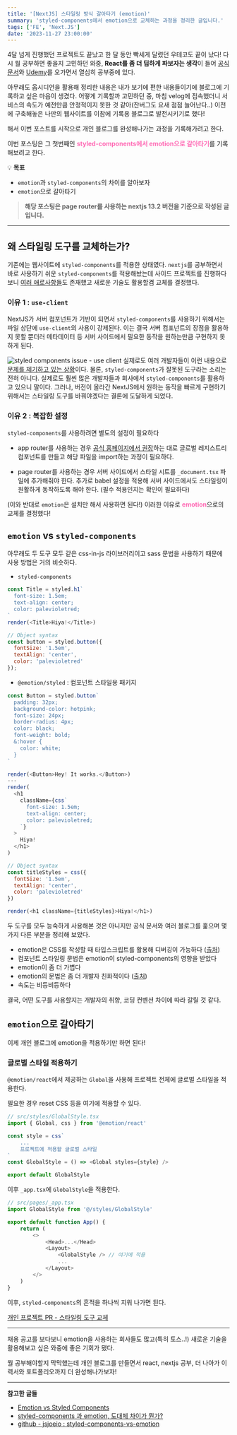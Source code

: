 ```yaml
---
title: '[NextJS] 스타일링 방식 갈아타기 (emotion)'
summary: 'styled-components에서 emotion으로 교체하는 과정을 정리한 글입니다.'
tags: ['FE', 'Next.JS']
date: '2023-11-27 23:00:00'
---
```


4달 넘게 진행했던 프로젝트도 끝났고 한 달 동안 빡세게 달렸던 우테코도 끝이 났다!
다시 뭘 공부하면 좋을지 고민하던 와중, **React를 좀 더 딥하게 파보자는 생각**이 들어 [공식 문서](https://react.dev/)와 [Udemy](https://www.udemy.com/course/best-react/)를 오가면서 열심히 공부중에 있다.

아무래도 옵시디언을 활용해 정리한 내용은 내가 보기에 편한 내용들이기에 블로그에 기록하고 싶은 마음이 생겼다.
어떻게 기록할까 고민하던 중, 마침 velog에 접속했더니 서비스의 속도가 예전만큼 안정적이지 못한 것 같아(잔버그도 요새 점점 늘어난다..) 이전에 구축해놓은 나만의 웹사이트를 이참에 기록용 블로그로 발전시키기로 했다!

해서 이번 포스트를 시작으로 개인 블로그를 완성해나가는 과정을 기록해가려고 한다.

이번 포스팅은 그 첫번째인 <span style="color:#ff69b4"> **styled-components에서 emotion으로 갈아타기**</span>를 기록해보려고 한다.

💡 **목표**
- `emotion`과 `styled-components`의 차이를 알아보자
- `emotion`으로 갈아타기

> **해당 포스팅은 page router를 사용하는 nextjs 13.2 버전을 기준으로 작성된 글입니다.**

---
## 왜 스타일링 도구를 교체하는가?
기존에는 웹사이트에 `styled-components`를 적용한 상태였다.
`nextjs`를 공부하면서 바로 사용하기 쉬운 `styled-components`를 적용해놨는데 사이드 프로젝트를 진행하다보니 [여러 애로사항들](https://velog.io/@gouz7514/how-to-use-nextjs-13-properly#styled-components)도 존재했고 새로운 기술도 활용할겸 교체를 결정했다.

### 이유 1 : `use-client`
NextJS가 서버 컴포넌트가 기반이 되면서 `styled-components`를 사용하기 위해서는 파일 상단에 `use-client`의 사용이 강제된다. 이는 결국 서버 컴포넌트의 장점을 활용하지 못할 뿐더러 메타데이터 등 서버 사이드에서 필요한 동작을 원하는만큼 구현하지 못하게 된다.

![styled components issue - use client](https://velog.velcdn.com/images/gouz7514/post/4778a135-5873-4acd-b0f9-4a183f5855e4/image.png)
실제로도 여러 개발자들이 이런 내용으로 [문제를 제기하고 있는 상황](https://github.com/styled-components/styled-components/issues/4025)이다.
물론, `styled-components`가 잘못된 도구라는 소리는 전혀 아니다. 실제로도 훨씬 많은 개발자들과 회사에서 `styled-components`를 활용하고 있으니 말이다. 그러나, 버전이 올라간 NextJS에서 원하는 동작을 빠르게 구현하기 위해서는 스타일링 도구를 바꿔야겠다는 결론에 도달하게 되었다.

### 이유 2 : 복잡한 설정
`styled-components`를 사용하려면 별도의 설정이 필요하다
- app router를 사용하는 경우
[공식 홈페이지에서 권장](https://nextjs.org/docs/app/building-your-application/styling/css-in-js#styled-components)하는 대로 글로벌 레지스트리 컴포넌트를 만들고 해당 파일을 import하는 과정이 필요하다.

- page router를 사용하는 경우
서버 사이드에서 스타일 시트를 `_document.tsx` 파일에 추가해줘야 한다. 추가로 babel 설정을 적용해 서버 사이드에서도 스타일링이 원활하게 동작하도록 해야 한다. (필수 적용인지는 확인이 필요하다)

(이와 반대로 `emotion`은 설치만 해서 사용하면 된다!)
이러한 이유로 <span style="color:#ff69b4">**emotion**</span>으로의 교체를 결정했다!

## `emotion` vs `styled-components`
아무래도 두 도구 모두 같은 css-in-js 라이브러리이고 sass 문법을 사용하기 때문에 사용 방법은 거의 비슷하다.

- `styled-components`
```javascript
const Title = styled.h1`
  font-size: 1.5em;
  text-align: center;
  color: palevioletred;
`
render(<Title>Hiya!</Title>)

// Object syntax
const button = styled.button({
  fontSize: '1.5em',
  textAlign: 'center',
  color: 'palevioletred'
});
```

- `@emotion/styled` : 컴포넌트 스타일용 패키지
```javascript
const Button = styled.button`
  padding: 32px;
  background-color: hotpink;
  font-size: 24px;
  border-radius: 4px;
  color: black;
  font-weight: bold;
  &:hover {
    color: white;
  }
`

render(<Button>Hey! It works.</Button>)
---
render(
  <h1
    className={css`
      font-size: 1.5em;
      text-align: center;
      color: palevioletred;
    `}
  >
    Hiya!
  </h1>
)

// Object syntax
const titleStyles = css({
  fontSize: '1.5em',
  textAlign: 'center',
  color: 'palevioletred'
})

render(<h1 className={titleStyles}>Hiya!</h1>)

```

두 도구를 모두 능숙하게 사용해본 것은 아니지만 공식 문서와 여러 블로그를 훑으며 몇가지 다른 부분을 정리해 보았다.
- emotion은 CSS를 작성할 때 타입스크립트를 활용해 디버깅이 가능하다 ([출처](https://emotion.sh/docs/best-practices))
- 컴포넌트 스타일링 문법은 emotion이 styled-components의 영향을 받았다
- emotion이 좀 더 가볍다
- emotion의 문법은 좀 더 개발자 친화적이다 ([출처](https://emotion.sh/docs/composition))
- 속도는 비등비등하다

결국, 어떤 도구를 사용할지는 개발자의 취향, 코딩 컨벤션 차이에 따라 갈릴 것 같다.

## `emotion`으로 갈아타기
이제 개인 블로그에 emotion을 적용하기만 하면 된다!

### 글로벌 스타일 적용하기
`@emotion/react`에서 제공하는 `Global`을 사용해 프로젝트 전체에 글로벌 스타일을 적용한다.

필요한 경우 reset CSS 등을 여기에 적용할 수 있다.
```typescript
// src/styles/GlobalStyle.tsx
import { Global, css } from '@emotion/react'

const style = css`
	...
	프로젝트에 적용할 글로벌 스타일
`
const GlobalStyle = () => <Global styles={style} />

export default GlobalStyle
```

이후 `_app.tsx`에 `GlobalStyle`을 적용한다.
```typescript
// src/pages/_app.tsx
import GlobalStyle from '@/styles/GlobalStyle'

export default function App() {
	return (
    	<>
      		<Head>...</Head>
      		<Layout>
      			<GlobalStyle /> // 여기에 적용
      			...
      		</Layout>
      	</>
    )
}
```

이후, `styled-components`의 흔적을 하나씩 지워 나가면 된다.

[개인 프로젝트 PR - 스타일링 도구 교체](https://github.com/gouz7514/hotdog-log/pull/16)

---
채용 공고를 보다보니 emotion을 사용하는 회사들도 많고(특히 토스..!) 새로운 기술을 활용해보고 싶은 와중에 좋은 기회가 됐다.

뭘 공부해야할지 막막했는데 개인 블로그를 만들면서 react, nextjs 공부, 더 나아가 이력서와 포트폴리오까지 더 완성해나가보자!

---
**참고한 글들**
- [Emotion vs Styled Components](https://caisy.io/blog/emotion-vs-styled-components)
- [styled-components 과 emotion, 도대체 차이가 뭔가?](https://velog.io/@bepyan/styled-components-%EA%B3%BC-emotion-%EB%8F%84%EB%8C%80%EC%B2%B4-%EC%B0%A8%EC%9D%B4%EA%B0%80-%EB%AD%94%EA%B0%80)
- [github - jsjoeio : styled-components-vs-emotion](https://github.com/jsjoeio/styled-components-vs-emotion)